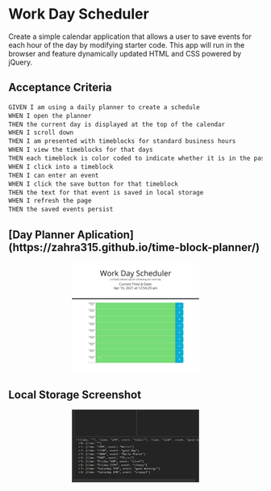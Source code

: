 # Work Day Scheduler

Create a simple calendar application that allows a user to save events for each hour of the day by modifying starter code. This app will run in the browser and feature dynamically updated HTML and CSS powered by jQuery.

## Acceptance Criteria

```md
GIVEN I am using a daily planner to create a schedule
WHEN I open the planner
THEN the current day is displayed at the top of the calendar
WHEN I scroll down
THEN I am presented with timeblocks for standard business hours
WHEN I view the timeblocks for that days
THEN each timeblock is color coded to indicate whether it is in the past, present, or future
WHEN I click into a timeblock
THEN I can enter an event
WHEN I click the save button for that timeblock
THEN the text for that event is saved in local storage
WHEN I refresh the page
THEN the saved events persist
```

<h2>[Day Planner Aplication](https://zahra315.github.io/time-block-planner/)</h2>
<p align="center">
  <img src="https://github.com/zahra315/time-block-planner/blob/main/assets/img/01.jpg" width="50%">
</p>

<h2>Local Storage Screenshot</h2>
<p align="center">
  <img src="https://github.com/zahra315/time-block-planner/blob/main/assets/img/02.jpg" width="50%">
</p>
